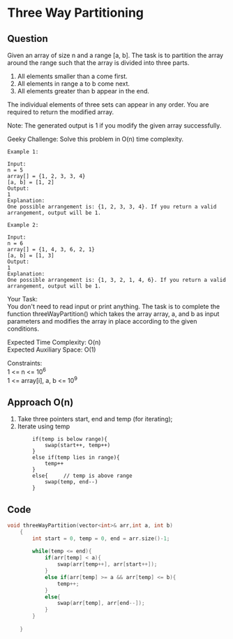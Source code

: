 # Three Way Partitioning
## Question
Given an array of size n and a range [a, b]. The task is to partition the array around the range such that the array is divided into three parts.
1) All elements smaller than a come first.
2) All elements in range a to b come next.
3) All elements greater than b appear in the end.

The individual elements of three sets can appear in any order. You are required to return the modified array.

Note: The generated output is 1 if you modify the given array successfully.

Geeky Challenge: Solve this problem in O(n) time complexity.
```
Example 1:

Input: 
n = 5
array[] = {1, 2, 3, 3, 4}
[a, b] = [1, 2]
Output: 
1
Explanation: 
One possible arrangement is: {1, 2, 3, 3, 4}. If you return a valid arrangement, output will be 1.
```
```
Example 2:

Input: 
n = 6 
array[] = {1, 4, 3, 6, 2, 1}
[a, b] = [1, 3]
Output: 
1
Explanation: 
One possible arrangement is: {1, 3, 2, 1, 4, 6}. If you return a valid arrangement, output will be 1.
```

Your Task:<br>
You don't need to read input or print anything. The task is to complete the function threeWayPartition() which takes the array array, a, and b as input parameters and modifies the array in place according to the given conditions.

Expected Time Complexity: O(n)<br>
Expected Auxiliary Space: O(1)

Constraints:<br>
1 <= n <= 10<sup>6</sup><br>
1 <= array[i], a, b <= 10<sup>9</sup>


## Approach O(n)
1. Take three pointers start, end and temp (for iterating);
2. Iterate using temp
```
        if(temp is below range){
            swap(start++, temp++)
        }
        else if(temp lies in range){
            temp++
        }
        else{     // temp is above range
            swap(temp, end--)
        }
```


## Code
```cpp
void threeWayPartition(vector<int>& arr,int a, int b)
    {
        int start = 0, temp = 0, end = arr.size()-1;
        
        while(temp <= end){
            if(arr[temp] < a){
                swap(arr[temp++], arr[start++]);
            }
            else if(arr[temp] >= a && arr[temp] <= b){
                temp++;
            }
            else{
                swap(arr[temp], arr[end--]);
            }
        }
        
    }
```